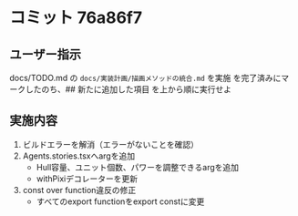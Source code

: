 # コミット 76a86f7

## ユーザー指示

docs/TODO.md の `docs/実装計画/描画メソッドの統合.md` を実施 を完了済みにマークしたのち、## 新たに追加した項目 を上から順に実行せよ

## 実施内容

1. ビルドエラーを解消（エラーがないことを確認）
2. Agents.stories.tsxへargを追加
   - Hull容量、ユニット個数、パワーを調整できるargを追加
   - withPixiデコレーターを更新
3. const over function違反の修正
   - すべてのexport functionをexport constに変更
